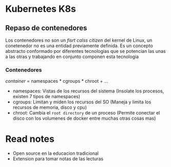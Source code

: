 # Kubernetes K8s

## Repaso de contenedores
Los contenedores no son un _fisrt calss citizen_ del kernel de Linux, un conetenedor no es una entidad previamente definida. Es un concepto abstracto conformado por diferentes tecnologias que se potencian las unas a las otras y trabajando en conjunto componen esta tecnologia

### Contenedores
*container* = namespaces * cgroups * chroot + ...
- namespaces: Vistas de los recursos del sistema (Insolate los procesos, existen 7 tipos de namespaces)
- cgroups: Limitan y miden los recursos del SO (Maneja y limita los recursos de memoria, disco y cpu)
- chroot: Cambia el `root directory` de un proceso (Permite conectar el disco con los volumenes de docker entre muchas otras cosas mas)


# Read notes 
- Open source en la educacion tradicional
- Extension para tomar notas de las lecturas
